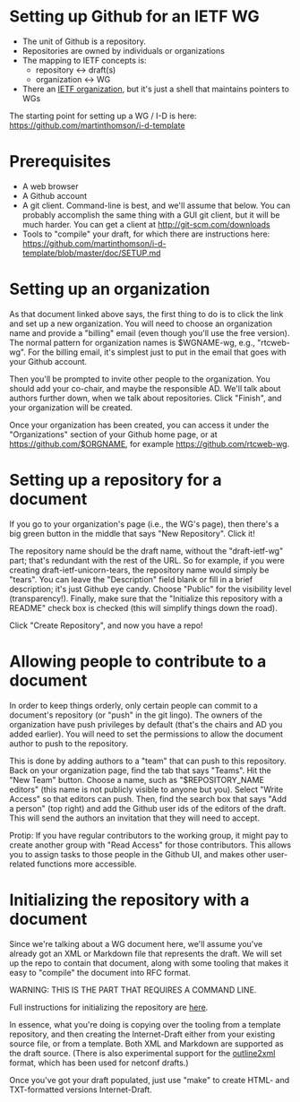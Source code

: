 # Setting up Github for an IETF WG

* The unit of Github is a repository.
* Repositories are owned by individuals or organizations
* The mapping to IETF concepts is:
    * repository <-> draft(s)
    * organization <-> WG
* There an [IETF organization](https://github.com/ietf), but it's just a shell that maintains pointers to WGs

The starting point for setting up a WG / I-D is here:
  https://github.com/martinthomson/i-d-template

# Prerequisites

* A web browser
* A Github account
* A git client.  Command-line is best, and we'll assume that below.  You can probably accomplish the same thing with a GUI git client, but it will be much harder.  You can get a client at <http://git-scm.com/downloads>
* Tools to "compile" your draft, for which there are instructions here: <https://github.com/martinthomson/i-d-template/blob/master/doc/SETUP.md>

# Setting up an organization

As that document linked above says, the first thing to do is to click the link and set up a new organization.  You will need to choose an organization name and provide a "billing" email (even though you'll use the free version).  The normal pattern for organization names is $WGNAME-wg, e.g., "rtcweb-wg".  For the billing email, it's simplest just to put in the email that goes with your Github account.

Then you'll be prompted to invite other people to the organization.  You should add your co-chair, and maybe the responsible AD.  We'll talk about authors further down, when we talk about repositories.  Click "Finish", and your organization will be created.

Once your organization has been created, you can access it under the "Organizations" section of your Github home page, or at <https://github.com/$ORGNAME>, for example <https://github.com/rtcweb-wg>.


# Setting up a repository for a document

If you go to your organization's page (i.e., the WG's page), then there's a big green button in the middle that says "New Repository".  Click it!

The repository name should be the draft name, without the "draft-ietf-wg" part; that's redundant with the rest of the URL.  So for example, if you were creating draft-ietf-unicorn-tears, the repository name would simply be "tears".  You can leave the "Description" field blank or fill in a brief description; it's just Github eye candy.  Choose "Public" for the visibility level (transparency!).  Finally, make sure that the "Initialize this repository with a README" check box is checked (this will simplify things down the road).

Click "Create Repository", and now you have a repo!


# Allowing people to contribute to a document

In order to keep things orderly, only certain people can commit to a document's repository (or "push" in the git lingo).  The owners of the organization have push privileges by default (that's the chairs and AD you added earlier).  You will need to set the permissions to allow the document author to push to the repository.

This is done by adding authors to a "team" that can push to this repository.  Back on your organization page, find the tab that says "Teams".  Hit the "New Team" button.  Choose a name, such as "$REPOSITORY_NAME editors" (this name is not publicly visible to anyone but you).  Select "Write Access" so that editors can push.  Then, find the search box that says "Add a person" (top right) and add the Github user ids of the editors of the draft.  This will send the authors an invitation that they will need to accept.

Protip: If you have regular contributors to the working group, it might pay to create another group with "Read Access" for those contributors.   This allows you to assign tasks to those people in the Github UI, and makes other user-related functions more accessible.


# Initializing the repository with a document

Since we're talking about a WG document here, we'll assume you've already got an XML or Markdown file that represents the draft.  We will set up the repo to contain that document, along with some tooling that makes it easy to "compile" the document into RFC format.

WARNING: THIS IS THE PART THAT REQUIRES A COMMAND LINE.

Full instructions for initializing the repository are [here](https://github.com/martinthomson/i-d-template/blob/master/REPO.md).

In essence, what you're doing is copying over the tooling from a template repository, and then creating the Internet-Draft either from your existing source file, or from a template.  Both XML and Markdown are supported as the draft source.  (There is also experimental support for the [outline2xml](https://github.com/martinthomson/i-d-template/pull/2) format, which has been used for netconf drafts.)

Once you've got your draft populated, just use "make" to create HTML- and TXT-formatted versions Internet-Draft.
